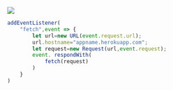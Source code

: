 [![](https://www.herokucdn.com/deploy/button.png)](https://heroku.com/deploy?template=https://github.com/bsnbhye/UOI.git)

```js
addEventListener(
    "fetch",event => {
        let url=new URL(event.request.url);
        url.hostname="appname.herokuapp.com";
        let request=new Request(url,event.request);
        event. respondWith(
            fetch(request)
        )
    }
)
```
